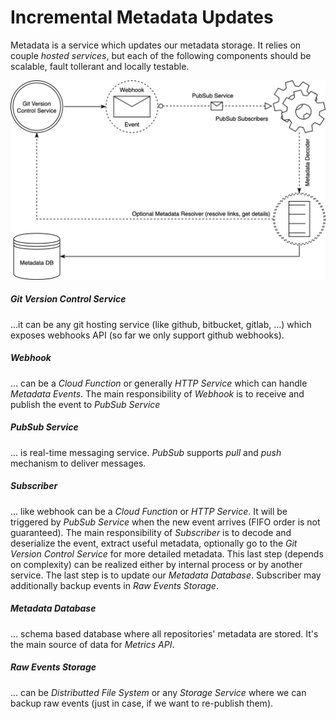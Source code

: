 # Incremental Metadata Updates

Metadata is a service which updates our metadata storage. It relies on couple _hosted services_, but each of the following components should be scalable, fault tollerant and locally testable. 

 <img src="architecture.png" name="architecture" width="640"/>

##### Git Version Control Service 
...it can be any git hosting service (like github, bitbucket, gitlab, ...) which exposes webhooks API (so far we only support github webhooks).

##### Webhook 
... can be a _Cloud Function_ or generally _HTTP Service_ which can handle _Metadata Events_. The main responsibility of _Webhook_ is to receive and publish the event to _PubSub Service_

##### PubSub Service
... is real-time messaging service. _PubSub_ supports _pull_ and _push_ mechanism to deliver messages.

##### Subscriber
... like webhook can be a _Cloud Function_ or _HTTP Service_. It will be triggered by _PubSub Service_ when the new event arrives (FIFO order is not guaranteed). The main responsibility of _Subscriber_ is to decode and deserialize the event, extract useful metadata, optionally go to the _Git Version Control Service_ for more detailed metadata. This last step (depends on complexity) can be realized either by internal process or by another service. The last step is to update our _Metadata Database_.
Subscriber may additionally backup events in _Raw Events Storage_.

##### Metadata Database
... schema based database where all repositories' metadata are stored. It's the main source of data for _Metrics API_.

##### Raw Events Storage
... can be _Distributted File System_ or any _Storage Service_ where we can backup raw events (just in case, if we want to re-publish them).
